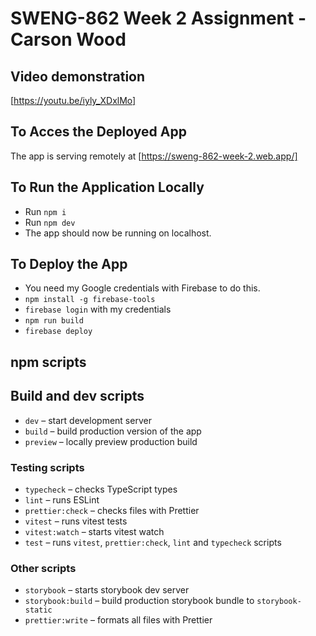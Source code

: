 # SWENG-862 Week 2 Assignment - Carson Wood

## Video demonstration
[https://youtu.be/iyly_XDxlMo]

## To Acces the Deployed App
The app is serving remotely at [https://sweng-862-week-2.web.app/]

## To Run the Application Locally
* Run `npm i` 
* Run `npm dev`
* The app should now be running on localhost.

## To Deploy the App
* You need my Google credentials with Firebase to do this.
* `npm install -g firebase-tools`
* `firebase login` with my credentials
* `npm run build`
* `firebase deploy`

## npm scripts

## Build and dev scripts

- `dev` – start development server
- `build` – build production version of the app
- `preview` – locally preview production build

### Testing scripts

- `typecheck` – checks TypeScript types
- `lint` – runs ESLint
- `prettier:check` – checks files with Prettier
- `vitest` – runs vitest tests
- `vitest:watch` – starts vitest watch
- `test` – runs `vitest`, `prettier:check`, `lint` and `typecheck` scripts

### Other scripts

- `storybook` – starts storybook dev server
- `storybook:build` – build production storybook bundle to `storybook-static`
- `prettier:write` – formats all files with Prettier
